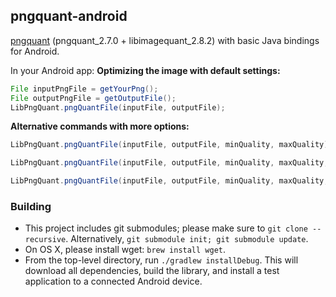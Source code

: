 
## pngquant-android

[pngquant](https://pngquant.org/) (pngquant_2.7.0 + libimagequant_2.8.2) with basic Java bindings for Android.


In your Android app:
**Optimizing the image with default settings:** 
```java
File inputPngFile = getYourPng();
File outputPngFile = getOutputFile();
LibPngQuant.pngQuantFile(inputFile, outputFile);
```
**Alternative commands with more options:**
```java
LibPngQuant.pngQuantFile(inputFile, outputFile, minQuality, maxQuality);
```
```java
LibPngQuant.pngQuantFile(inputFile, outputFile, minQuality, maxQuality, speed);
```
```java
LibPngQuant.pngQuantFile(inputFile, outputFile, minQuality, maxQuality, speed, floydDitherAmount);
```

### Building
- This project includes git submodules; please make sure to `git clone --recursive`. Alternatively, `git submodule init; git submodule update`.
- On OS X, please install wget: `brew install wget`.
- From the top-level directory, run `./gradlew installDebug`. This will download all dependencies, build the library, and install a test application to a connected Android device.

